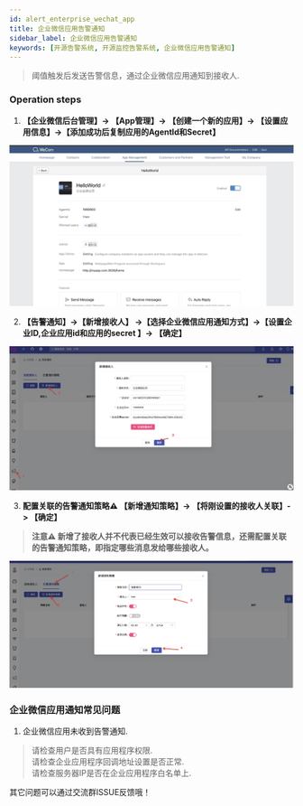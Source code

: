 ```yaml
---
id: alert_enterprise_wechat_app  
title: 企业微信应用告警通知      
sidebar_label: 企业微信应用告警通知
keywords: [开源告警系统, 开源监控告警系统, 企业微信应用告警通知]
---
```


> 阈值触发后发送告警信息，通过企业微信应用通知到接收人.

### Operation steps

1. **【企业微信后台管理】-> 【App管理】-> 【创建一个新的应用】-> 【设置应用信息】->【添加成功后复制应用的AgentId和Secret】**

![email](/img/docs/help/alert-wechat-1.jpg)

2. **【告警通知】->【新增接收人】 ->【选择企业微信应用通知方式】->【设置企业ID,企业应用id和应用的secret 】-> 【确定】**

![email](/img/docs/help/alert-wechat-2.jpg)

3. **配置关联的告警通知策略⚠️ 【新增通知策略】-> 【将刚设置的接收人关联】-> 【确定】**

> **注意⚠️ 新增了接收人并不代表已经生效可以接收告警信息，还需配置关联的告警通知策略，即指定哪些消息发给哪些接收人。**

![email](/img/docs/help/alert-wechat-3.jpg)

### 企业微信应用通知常见问题

1. 企业微信应用未收到告警通知.

> 请检查用户是否具有应用程序权限.  
> 请检查企业应用程序回调地址设置是否正常.  
> 请检查服务器IP是否在企业应用程序白名单上.

其它问题可以通过交流群ISSUE反馈哦！

